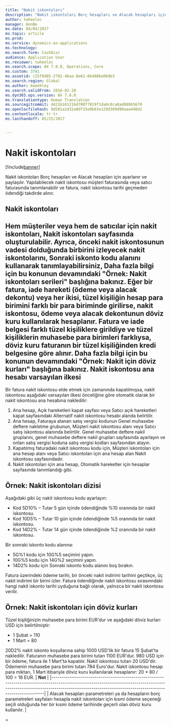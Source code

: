 ```yaml
---
title: "Nakit iskontoları"
description: "Nakit iskontoları Borç hesapları ve Alacak hesapları için ayarlanır ve paylaşılır.  Yapılabilecek nakit iskontosu müşteri faturasında veya satıcı faturasında tanımlanabilir ve fatura, nakit iskontosu tarihi geçmeden ödendiği takdirde alınır."
author: twheeloc
manager: AnnBe
ms.date: 04/04/2017
ms.topic: article
ms.prod: 
ms.service: dynamics-ax-applications
ms.technology: 
ms.search.form: CashDisc
audience: Application User
ms.reviewer: twheeloc
ms.search.scope: AX 7.0.0, Operations, Core
ms.custom: 3741
ms.assetid: c25f9d85-2702-46aa-8e61-0b4886e069b3
ms.search.region: Global
ms.author: kweekley
ms.search.validFrom: 2016-02-28
ms.dyn365.ops.version: AX 7.0.0
ms.translationtype: Human Translation
ms.sourcegitcommit: d421b161216d700f7819f1da8c0ca8ad089b5670
ms.openlocfilehash: 9d581a1d32a0df15e0b63e129d369d90aaa440d2
ms.contentlocale: tr-tr
ms.lasthandoff: 05/25/2017


---
```


# <a name="cash-discounts"></a>Nakit iskontoları

[!include[banner](../includes/banner.md)]


Nakit iskontoları Borç hesapları ve Alacak hesapları için ayarlanır ve paylaşılır.  Yapılabilecek nakit iskontosu müşteri faturasında veya satıcı faturasında tanımlanabilir ve fatura, nakit iskontosu tarihi geçmeden ödendiği takdirde alınır. 

<a name="cash-discounts"></a>Nakit iskontoları
--------------

Hem müşteriler veya hem de satıcılar için nakit iskontoları, Nakit iskontoları sayfasında oluşturulabilir. Ayrıca, önceki nakit iskontosunun vadesi dolduğunda birbirini izleyecek nakit iskontolarını, Sonraki iskonto kodu alanını kullanarak tanımlayabilirsiniz, Daha fazla bilgi için bu konunun devamındaki "Örnek: Nakit iskontoları serileri" başlığına bakınız. Eğer bir fatura, iade hareketi (ödeme veya alacak dekontu) veya her ikisi, tüzel kişiliğin hesap para birimini farklı bir para biriminde girilirse, nakit iskontosu, ödeme veya alacak dekontunun döviz kuru kullanılarak hesaplanır. Fatura ve iade belgesi farklı tüzel kişiliklere girildiye ve tüzel kişiliklerin muhasebe para birimleri farklıysa, döviz kuru faturanın bir tüzel kişiliğinden kredi belgesine göre alınır. Daha fazla bilgi için bu konunun devamındaki "Örnek: Nakit için döviz kurları" başlığına bakınız.
Nakit iskontosu ana hesabı varsayılan ilkesi
----------------------------------------------

Bir fatura nakit iskontosu elde etmek için zamanında kapatılmışsa, nakit iskontosu aşağıdaki varsayılan ilkesi önceliğine göre otomatik olarak bir nakit iskontosu ana hesabına nakledilir:
1.  Ana hesap, Açık hareketleri kapat sayfası veya Satıcı açık hareketleri kapat sayfasındaki Alternatif nakit iskontosu hesabı alanda belirtilir.
2.  Ana hesap, Faturaya atanan satış vergisi kodunun Genel muhasebe deftere nakletme grubunun, Müşteri nakit iskontosu alanı veya Satıcı satış iskontosu alanında belirtilir. Genel muhasebe deftere nakil gruplarını, genel muhasebe deftere nakil grupları sayfasında ayarlayın ve onları satış vergisi koduna satış vergisi kodları sayfasından atayın.
3.  Kapatılmış faturadaki nakit iskontosu kodu için, Müşteri iskontoları için ana hesap alanı veya Satıcı iskontoları için ana hesap alan Nakit iskontosu sayfasındadır.
4.  Nakit iskontoları için ana hesap, Otomatik hareketler için hesaplar sayfasında tanımlandığı gibi.

## <a name="example-series-of-cash-discounts"></a> Örnek: Nakit iskontoları dizisi
Aşağıdaki gibi üç nakit iskontosu kodu ayarlayın:
-   Kod 5D10% – Tutar 5 gün içinde ödendiğinde %10 oranında bir nakit iskontosu.
-   Kod 10D5% – Tutar 10 gün içinde ödendiğinde %5 oranında bir nakit iskontosu.
-   Kod 14D2% - Tutar 14 gün içinde ödendiğinde %2 oranında bir nakit iskontosu.

Bir sonraki iskonto kodu alanına:
-   5G%1 kodu için 10G%5 seçimini yapın.
-   10G%5 kodu için 14G%2 seçimini yapın.
-   14D2% kodu için Sonraki iskonto kodu alanını boş bırakın.

Fatura üzerindeki ödeme tarihi, bir önceki nakit indirimi tarihini geçtikçe, üç nakit indirimi bir birini izler. Fatura ödendiğinde nakit iskontosu sırasınndaki hangi nakit iskonto tarihi uyduğuna bağlı olarak, yalnızca bir nakit iskontosu verilir.

## <a name="example-exchange-rates-for-cash-discounts"></a> Örnek: Nakit iskontoları için döviz kurları
Tüzel kişiliğinizin muhasebe para birimi EUR'dur ve aşağıdaki döviz kurları USD için belirtilmiştir:
-   1 Şubat = 110
-   1 Mart = 80

20D2% nakit iskonto koşullarına sahip 1000 USD'lik bir fatura 15 Şubat'ta nakledilir. Faturanın muhasebe para birimi tutarı 1100 EUR'dur. 980 USD için bir ödeme, fatura ile 1 Mart'ta kapatılır. Nakit iskontosu tutarı 20 USD'dir. Ödemenin muhasebe para birimi tutarı 784 Euro'dur. Nakit iskontosu hesap para miktarı, 1 Mart itibariyle döviz kuru kullanılarak hesaplanır: 20 \* 80 / 100 = 16 EUR.
| **Not**                                                                                                                                                                                                                             |
|--------------------------------------------------------------------------------------------------------------------------------------------------------------------------------------------------------------------------------------|
| Alacak hesapları parametreleri ya da hesapların borç parametreleri sayfaları hesapla nakit iskontoları için kısmi ödeme seçeneği seçili olduğunda her bir kısmi ödeme tarihinde geçerli olan döviz kuru kullanılır. |

 
=

 





